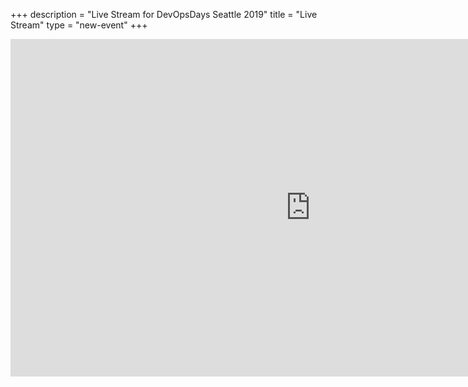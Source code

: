 +++
description = "Live Stream for DevOpsDays Seattle 2019"
title = "Live Stream"
type = "new-event"
+++
<iframe id="ls_embed_1555701394" src="https://livestream.com/accounts/5297578/events/8647641/player?width=960&height=540&enableInfoAndActivity=false&defaultDrawer=&autoPlay=true&mute=false" width="960" height="540" frameborder="0" scrolling="no" allowfullscreen> </iframe>